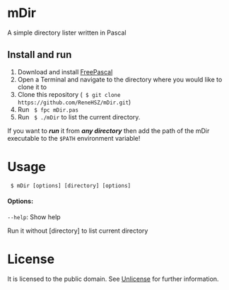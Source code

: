 # mDir
A simple directory lister written in Pascal

## Install and run
1. Download and install [FreePascal](http://freepascal.org/)
2. Open a Terminal and navigate to the directory where you would like to clone it to
3. Clone this repository (``` $ git clone https://github.com/ReneHSZ/mDir.git```)
4. Run ``` $ fpc mDir.pas```
5. Run ``` $ ./mDir``` to list the current directory.

If you want to ***run*** it from ***any directory*** then add the path of the mDir executable to the ```$PATH``` environment variable!

# Usage
``` $ mDir [options] [directory] [options]```
#### Options:
```--help```:     Show help

Run it without [directory] to list current directory

# License
It is licensed to the public domain. See [Unlicense](LICENSE) for further information.


